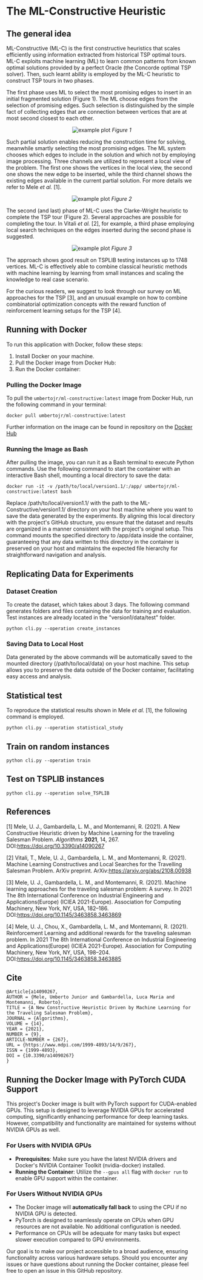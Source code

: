 The ML-Constructive Heuristic
=========
The general idea
----------
ML-Constructive (ML-C) is the first constructive heuristics 
that scales efficiently using information extracted from historical TSP optimal tours.
ML-C exploits machine learning (ML) to learn common patterns from known optimal 
solutions provided by a perfect Oracle (the Concorde optimal TSP solver).
Then, such learnt ability is employed by the ML-C heuristic 
to construct TSP tours in two phases.

The first phase uses ML to select the most promising edges to insert in an initial fragmented 
solution (Figure 1).
The ML choose edges from the selection of promising edges.
Such selection is distinguished by the simple fact of collecting edges that are connection 
between vertices that are at most second closest to each other.


<p align="center">
	<img src="figures\firstphase.png" alt="example plot"/>
    <em>Figure 1</em>
</p>

Such partial solution enables reducing the construction time for solving, 
meanwhile smartly selecting the most promising edges.
The ML system chooses which edges to include in the solution and which not by employing 
image processing.
Three channels are utilized to represent a local view of the problem.
The first one shows the vertices in the local view,
the second one shows the new edge to be inserted, 
while the third channel shows the existing edges available in the current partial solution.
For more details we refer to Mele *et al.* [1]. 

<p align="center">
	<img src="figures\channels.png" alt="example plot"/>
    <em>Figure 2</em>
</p>


The second (and last) phase of ML-C uses the Clarke-Wright heuristic 
to complete the TSP tour (Figure 2). 
Several approaches are possible for completing the tour.
In Vitali *et al.* [2], for example,
a third phase employing local search techniques on the edges inserted 
during the second phase is suggested.

<p align="center">
	<img src="figures\secondphase.png" alt="example plot"/>
    <em>Figure 3</em>
</p>

The approach shows good result on TSPLIB testing instances up to 1748 vertices.
ML-C is effectively able to combine classical heuristic methods with machine learning 
by learning from small instances and scaling the knowledge to real case scenario.

For the curious readers, we suggest to look through our survey on ML approaches for the TSP [3], 
and an unusual example on how to combine combinatorial optimization concepts 
with the reward function of reinforcement learning setups for the TSP [4]. 



## Running with Docker

To run this application with Docker, follow these steps:

1. Install Docker on your machine.
2. Pull the Docker image from Docker Hub:
3. Run the Docker container:
   

### Pulling the Docker Image

To pull the `umbertojr/ml-constructive:latest` image from Docker Hub, run the following command in your terminal:

```shell
docker pull umbertojr/ml-constructive:latest
```

Further information on the image can be found in repository on the [Docker Hub](https://hub.docker.com/r/umbertojr/ml-constructive)

### Running the Image as Bash

After pulling the image, you can run it as a Bash terminal to execute Python commands. Use the following command to start the container with an interactive Bash shell, mounting a local directory to save the data:

```shell
docker run -it -v /path/to/local/version1.1/:/app/ umbertojr/ml-constructive:latest bash
```
Replace /path/to/local/version1.1/ with the path to the ML-Constructive/version1.1/ directory on your host machine where you want to save the data generated by the experiments. By aligning this local directory with the project's GitHub structure, you ensure that the dataset and results are organized in a manner consistent with the project's original setup. This command mounts the specified directory to /app/data inside the container, guaranteeing that any data written to this directory in the container is preserved on your host and maintains the expected file hierarchy for straightforward navigation and analysis.

## Replicating Data for Experiments
### Dataset Creation

To create the dataset, which takes about 3 days. The following command generates folders and files containing the data for training and evaluation. Test instances are already located in the "version1/data/test" folder.

```shell
python cli.py --operation create_instances
```
### Saving Data to Local Host

Data generated by the above commands will be automatically saved to the mounted directory (/path/to/local/data) on your host machine. This setup allows you to preserve the data outside of the Docker container, facilitating easy access and analysis.


Statistical test
----
To reproduce the statistical results 
shown in Mele *et al.* [1], the following command is employed.
```shell
python cli.py --operation statistical_study
```

Train on random instances
-----
```shell
python cli.py --operation train
```

Test on TSPLIB instances
----
```shell
python cli.py --operation solve_TSPLIB
```

References
-----
<a id="1">[1]</a>
Mele, U. J., Gambardella, L. M., and Montemanni, R. (2021).
A New Constructive Heuristic driven by Machine Learning for the traveling Salesman Problem.
*Algorithms* **2021**, 14, 267. DOI:https://doi.org/10.3390/a14090267

<a id="1">[2]</a>
Vitali, T., Mele, U. J., Gambardella, L. M., and Montemanni, R. (2021).
Machine Learning Constructives and Local Searches for the Travelling Salesman Problem. 
ArXiv preprint. ArXiv:https://arxiv.org/abs/2108.00938

<a id="1">[3]</a>
Mele, U. J., Gambardella, L. M., and Montemanni, R. (2021).
Machine learning approaches for the traveling salesman problem: A survey.
 In 2021 The 8th International Conference on Industrial Engineering and Applications(Europe)
(ICIEA 2021-Europe). Association for Computing Machinery, 
New York, NY, USA, 182–186. DOI:https://doi.org/10.1145/3463858.3463869

<a id="1">[4]</a>
Mele, U. J., Chou, X., Gambardella, L. M., and Montemanni, R. (2021).
Reinforcement Learning and additional rewards for the traveling salesman problem.
 In 2021 The 8th International Conference on Industrial Engineering and Applications(Europe) 
(ICIEA 2021-Europe). Association for Computing Machinery, 
New York, NY, USA, 198–204. DOI:https://doi.org/10.1145/3463858.3463885


Cite
----
```buildoutcfg
@Article{a14090267,
AUTHOR = {Mele, Umberto Junior and Gambardella, Luca Maria and Montemanni, Roberto},
TITLE = {A New Constructive Heuristic Driven by Machine Learning for the Traveling Salesman Problem},
JOURNAL = {Algorithms},
VOLUME = {14},
YEAR = {2021},
NUMBER = {9},
ARTICLE-NUMBER = {267},
URL = {https://www.mdpi.com/1999-4893/14/9/267},
ISSN = {1999-4893},
DOI = {10.3390/a14090267}
}
```

## Running the Docker Image with PyTorch CUDA Support

This project's Docker image is built with PyTorch support for CUDA-enabled GPUs. This setup is designed to leverage NVIDIA GPUs for accelerated computing, significantly enhancing performance for deep learning tasks. However, compatibility and functionality are maintained for systems without NVIDIA GPUs as well.

### For Users with NVIDIA GPUs

- **Prerequisites**: Make sure you have the latest NVIDIA drivers and Docker's NVIDIA Container Toolkit (nvidia-docker) installed.
- **Running the Container**: Utilize the `--gpus all` flag with `docker run` to enable GPU support within the container.

### For Users Without NVIDIA GPUs

- The Docker image will **automatically fall back** to using the CPU if no NVIDIA GPU is detected.
- PyTorch is designed to seamlessly operate on CPUs when GPU resources are not available. No additional configuration is needed.
- Performance on CPUs will be adequate for many tasks but expect slower execution compared to GPU environments.


Our goal is to make our project accessible to a broad audience, ensuring functionality across various hardware setups. Should you encounter any issues or have questions about running the Docker container, please feel free to open an issue in this GitHub repository.
